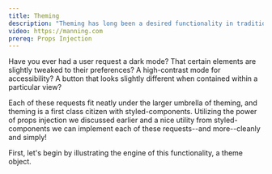 ```yaml
---
title: Theming
description: "Theming has long been a desired functionality in traditional applications, even something has simple as a light and/or dark mode. See how simple and intuitive theming is with styled-components!"
video: https://manning.com
prereq: Props Injection
---
```


Have you ever had a user request a dark mode? That certain elements are slightly tweaked to their preferences? A high-contrast mode for accessibility? A button that looks slightly different when contained within a particular view?

Each of these requests fit neatly under the larger umbrella of theming, and theming is a first class citizen with styled-components. Utilizing the power of props injection we discussed earlier and a nice utility from styled-components we can implement each of these requests--and more--cleanly and simply!

First, let's begin by illustrating the engine of this functionality, a theme object.
